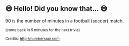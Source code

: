 ## :smile: Hello! Did you know that... :smile:
90 is the number of minutes in a football (soccer) match.

<sup>(come back in 5 minutes for the next trivia)</sup>


<sup>Credits: http://numbersapi.com</sup>
